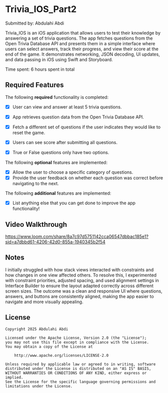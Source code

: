 # Trivia_IOS_Part2

Submitted by: Abdulahi Abdi

Trivia_IOS is an iOS application that allows users to test their knowledge by answering a set of trivia questions. The app fetches questions from the Open Trivia Database API and presents them in a simple interface where users can select answers, track their progress, and view their score at the end of the game. It demonstrates networking, JSON decoding, UI updates, and data passing in iOS using Swift and Storyboard.

Time spent: 6 hours spent in total

## Required Features

The following **required** functionality is completed:

- [X] User can view and answer at least 5 trivia questions.
- [X] App retrieves question data from the Open Trivia Database API.
- [X] Fetch a different set of questions if the user indicates they would like to reset the game.
- [X] Users can see score after submitting all questions.
- [X] True or False questions only have two options.


The following **optional** features are implemented:

  
- [X] Allow the user to choose a specific category of questions.
- [X] Provide the user feedback on whether each question was correct before navigating to the next.

The following **additional** features are implemented:

- [X] List anything else that you can get done to improve the app functionality!

## Video Walkthrough

https://www.loom.com/share/8a7c97d5751142cca06547dbbac185e1?sid=a7dbbd61-4206-42d0-855a-1940345b2f54

## Notes

I initially struggled with how stack views interacted with constraints and how changes in one view affected others. To resolve this, I experimented with constraint priorities, adjusted spacing, and used alignment settings in Interface Builder to ensure the layout adapted correctly across different screen sizes. The outcome was a clean and responsive UI where questions, answers, and buttons are consistently aligned, making the app easier to navigate and more visually appealing.

## License

    Copyright 2025 Abdulahi Abdi

    Licensed under the Apache License, Version 2.0 (the "License");
    you may not use this file except in compliance with the License.
    You may obtain a copy of the License at

        http://www.apache.org/licenses/LICENSE-2.0

    Unless required by applicable law or agreed to in writing, software
    distributed under the License is distributed on an "AS IS" BASIS,
    WITHOUT WARRANTIES OR CONDITIONS OF ANY KIND, either express or implied.
    See the License for the specific language governing permissions and
    limitations under the License.
